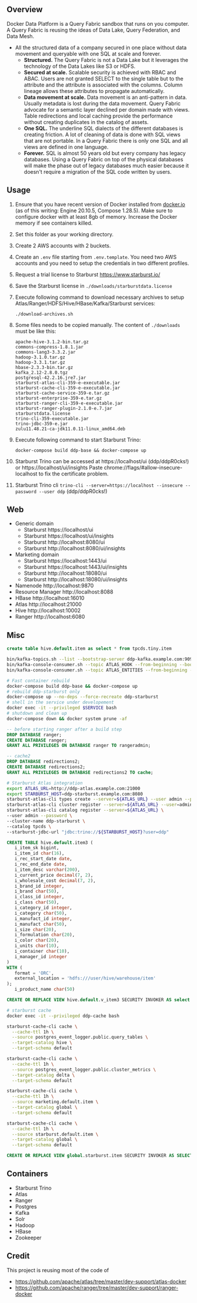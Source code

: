 <!---
Licensed to the Apache Software Foundation (ASF) under one
or more contributor license agreements.  See the NOTICE file
distributed with this work for additional information
regarding copyright ownership.  The ASF licenses this file
to you under the Apache License, Version 2.0 (the
"License"); you may not use this file except in compliance
with the License.  You may obtain a copy of the License at

  http://www.apache.org/licenses/LICENSE-2.0

Unless required by applicable law or agreed to in writing,
software distributed under the License is distributed on an
"AS IS" BASIS, WITHOUT WARRANTIES OR CONDITIONS OF ANY
KIND, either express or implied.  See the License for the
specific language governing permissions and limitations
under the License.
-->

## Overview
Docker Data Platform is a Query Fabric sandbox that runs on you computer. A Query Fabric is reusing the ideas of Data Lake, Query Federation, and Data Mesh.
* All the structured data of a company secured in one place without data movement and queryable with one SQL at scale and forever.
   * **Structured.** The Query Fabric is not a Data Lake but it leverages the technology of the Data Lakes like S3 or HDFS.
   * **Secured at scale.** Scalable security is achieved with RBAC and ABAC. Users are not granted SELECT to the single table but to the attribute and the attribute is associated with the columns. Column lineage allows these attributes to propagate automatically.
   * **Data movement at scale.** Data movement is an anti-pattern in data. Usually metadata is lost during the data movement. Query Fabric advocate for a semantic layer declined per domain made with views. Table redirections and local caching provide the performance without creating duplicates in the catalog of assets.
   * **One SQL.** The underline SQL dialects of the different databases is creating friction. A lot of cleaning of data is done with SQL views that are not portable. In a Query Fabric there is only one SQL and all views are defined in one language.
   * **Forever.** SQL is almost 50 years old but every company has legacy databases. Using a Query Fabric on top of the physical databases will make the phase out of legacy databases much easier because it doesn't require a migration of the SQL code written by users.

## Usage
1. Ensure that you have recent version of Docker installed from [docker.io](http://www.docker.io) (as of this writing: Engine 20.10.5, Compose 1.28.5).
   Make sure to configure docker with at least 8gb of memory. Increase the Docker memory if see containers killed.

1. Set this folder as your working directory.

1. Create 2 AWS accounts with 2 buckets.

1. Create an ```.env``` file starting from ```.env.template```. You need two AWS accounts and you need to setup the credentials in two different profiles.

1. Request a trial license to Starburst https://www.starburst.io/

1. Save the Starburst license in ```./downloads/starburstdata.license```

1. Execute following command to download necessary archives to setup Atlas/Ranger/HDFS/Hive/HBase/Kafka/Starburst services:

       ./download-archives.sh

1. Some files needs to be copied manually. The content of ```./downloads``` must be like this:

       apache-hive-3.1.2-bin.tar.gz
       commons-compress-1.8.1.jar
       commons-lang3-3.3.2.jar
       hadoop-3.1.0.tar.gz
       hadoop-3.3.1.tar.gz
       hbase-2.3.3-bin.tar.gz
       kafka_2.12-2.8.0.tgz
       postgresql-42.2.16.jre7.jar
       starburst-atlas-cli-359-e-executable.jar
       starburst-cache-cli-359-e-executable.jar
       starburst-cache-service-359-e.tar.gz
       starburst-enterprise-359-e.tar.gz
       starburst-ranger-cli-359-e-executable.jar
       starburst-ranger-plugin-2.1.0-e.7.jar
       starburstdata.license
       trino-cli-359-executable.jar
       trino-jdbc-359-e.jar
       zulu11.48.21-ca-jdk11.0.11-linux_amd64.deb

1. Execute following command to start Starburst Trino:

       docker-compose build ddp-base && docker-compose up

1. Starburst Trino can be accessed at https://localhost/ui (ddp/ddpR0cks!) or https://localhost/ui/insights
   Paste chrome://flags/#allow-insecure-localhost to fix the certificate problem.

1. Starburst Trino cli ```trino-cli --server=https://localhost --insecure --password --user ddp``` (ddp/ddpR0cks!)

## Web
* Generic domain
   * Starburst https://localhost/ui
   * Starburst https://localhost/ui/insights
   * Starburst http://localhost:8080/ui
   * Starburst http://localhost:8080/ui/insights
* Marketing domain
   * Starburst https://localhost:1443/ui
   * Starburst https://localhost:1443/ui/insights
   * Starburst http://localhost:18080/ui
   * Starburst http://localhost:18080/ui/insights
* Namenode http://localhost:9870
* Resource Manager http://localhost:8088
* HBase http://localhost:16010
* Atlas http://localhost:21000
* Hive http://localhost:10002
* Ranger http://localhost:6080

## Misc
```sql
create table hive.default.item as select * from tpcds.tiny.item
```

```sh
bin/kafka-topics.sh --list --bootstrap-server ddp-kafka.example.com:9092
bin/kafka-console-consumer.sh --topic ATLAS_HOOK --from-beginning --bootstrap-server ddp-kafka.example.com:9092 | jq .
bin/kafka-console-consumer.sh --topic ATLAS_ENTITIES --from-beginning --bootstrap-server ddp-kafka.example.com:9092 | jq .
```

```sh
# Fast container rebuild
docker-compose build ddp-base && docker-compose up
# rebuild ddp-starburst only
docker-compose up --no-deps --force-recreate ddp-starburst
# shell in the service under developement
docker exec -it --privileged $SERVICE bash
# shutdown and clean up
docker-compose down && docker system prune -af
```

```sql
-- before starting ranger after a build step
DROP DATABASE ranger;
CREATE DATABASE ranger;
GRANT ALL PRIVILEGES ON DATABASE ranger TO rangeradmin;

-- cache2
DROP DATABASE redirections2;
CREATE DATABASE redirections2;
GRANT ALL PRIVILEGES ON DATABASE redirections2 TO cache;
```

```bash
# Starburst Atlas integration
export ATLAS_URL=http://ddp-atlas.example.com:21000
export STARBURST_HOST=ddp-starburst.example.com:8080
starburst-atlas-cli types create --server=${ATLAS_URL} --user admin --password
starburst-atlas-cli cluster register --server=${ATLAS_URL} --user=admin --password --cluster-name=ddp-starburst.example.com
starburst-atlas-cli catalog register --server=${ATLAS_URL} \
--user admin --password \
--cluster-name ddp-starburst \
--catalog tpcds \
--starburst-jdbc-url "jdbc:trino://${STARBURST_HOST}?user=ddp"
```

```sql
CREATE TABLE hive.default.item3 (
   i_item_sk bigint,
   i_item_id char(16),
   i_rec_start_date date,
   i_rec_end_date date,
   i_item_desc varchar(200),
   i_current_price decimal(7, 2),
   i_wholesale_cost decimal(7, 2),
   i_brand_id integer,
   i_brand char(50),
   i_class_id integer,
   i_class char(50),
   i_category_id integer,
   i_category char(50),
   i_manufact_id integer,
   i_manufact char(50),
   i_size char(20),
   i_formulation char(20),
   i_color char(20),
   i_units char(10),
   i_container char(10),
   i_manager_id integer
)
WITH (
   format = 'ORC',
   external_location = 'hdfs:///user/hive/warehouse/item'
);
   i_product_name char(50)

CREATE OR REPLACE VIEW hive.default.v_item3 SECURITY INVOKER AS select * from hive.default.item3;
```

```sh
# starburst cache
docker exec -it --privileged ddp-cache bash

starburst-cache-cli cache \
  --cache-ttl 1h \
  --source postgres_event_logger.public.query_tables \
  --target-catalog hive \
  --target-schema default

starburst-cache-cli cache \
  --cache-ttl 1h \
  --source postgres_event_logger.public.cluster_metrics \
  --target-catalog delta \
  --target-schema default

starburst-cache-cli cache \
  --cache-ttl 1h \
  --source marketing.default.item \
  --target-catalog global \
  --target-schema default

starburst-cache-cli cache \
  --cache-ttl 1h \
  --source starburst.default.item \
  --target-catalog global \
  --target-schema default
```

```sql
CREATE OR REPLACE VIEW global.starburst.item SECURITY INVOKER AS SELECT * FROM starburst.default.item
```

## Containers
* Starburst Trino
* Atlas
* Ranger
* Postgres
* Kafka
* Solr
* Hadoop
* HBase
* Zookeeper

## Credit
This project is reusing most of the code of 
* https://github.com/apache/atlas/tree/master/dev-support/atlas-docker
* https://github.com/apache/ranger/tree/master/dev-support/ranger-docker